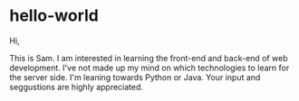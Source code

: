 # hello-world
Hi,

This is Sam. I am interested in learning the front-end and back-end of web development. I've not made up my mind on which technologies to learn for the server side. I'm leaning towards Python or Java. Your input and seggustions are highly appreciated.
